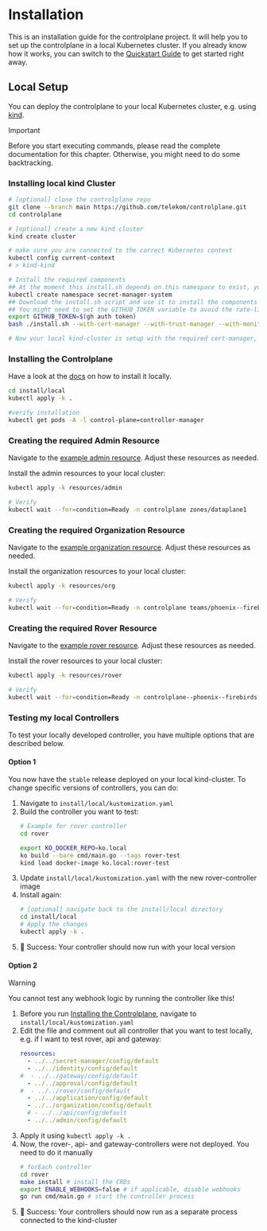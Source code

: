 # Installation 

This is an installation guide for the controlplane project. It will help you to set up the controlplane in a local 
Kubernetes cluster. If you already know how it works, you can switch to the [Quickstart Guide](https://github.com/telekom/controlplane/tree/main/docs/files/quickstart.md) 
to get started right away.

## Local Setup

You can deploy the controlplane to your local Kubernetes cluster, e.g. using [kind](https://kind.sigs.k8s.io/).

> [!IMPORTANT]
> Before you start executing commands, please read the complete documentation for this chapter. Otherwise, you 
> might need to do some backtracking.

### Installing local kind Cluster

```bash
# [optional] clone the controlplane repo
git clone --branch main https://github.com/telekom/controlplane.git
cd controlplane

# [optional] create a new kind cluster
kind create cluster

# make sure you are connected to the correct Kubernetes context
kubectl config current-context
# > kind-kind

# Install the required components
## At the moment this install.sh depends on this namespace to exist, you need to create it manually
kubectl create namespace secret-manager-system
## Download the install.sh script and use it to install the components
## You might need to set the GITHUB_TOKEN variable to avoid the rate-limits
export GITHUB_TOKEN=$(gh auth token)
bash ./install.sh --with-cert-manager --with-trust-manager --with-monitoring-crds

# Now your local kind-cluster is setup with the required cert-manager, trust-manager and monitoring crds
```

### Installing the Controlplane

Have a look at the [docs](https://github.com/telekom/controlplane/tree/main/install/local) on how to install it locally.

```bash
cd install/local
kubectl apply -k .

#verify installation
kubectl get pods -A -l control-plane=controller-manager
```

### Creating the required Admin Resource

Navigate to the [example admin resource](https://github.com/telekom/controlplane/tree/main/install/local/resources/admin). 
Adjust these resources as needed.

Install the admin resources to your local cluster:
```bash
kubectl apply -k resources/admin

# Verify
kubectl wait --for=condition=Ready -n controlplane zones/dataplane1
```

### Creating the required Organization Resource

Navigate to the [example organization resource](https://github.com/telekom/controlplane/tree/main/install/local/resources/org). 
Adjust these resources as needed.

Install the organization resources to your local cluster:
```bash
kubectl apply -k resources/org

# Verify
kubectl wait --for=condition=Ready -n controlplane teams/phoenix--firebirds
```

### Creating the required Rover Resource

Navigate to the [example rover resource](https://github.com/telekom/controlplane/tree/main/install/local/resources/rover). 
Adjust these resources as needed.

Install the rover resources to your local cluster:
```bash
kubectl apply -k resources/rover

# Verify 
kubectl wait --for=condition=Ready -n controlplane--phoenix--firebirds rovers/rover-echo-v1
```

### Testing my local Controllers

To test your locally developed controller, you have multiple options that are described below.

#### Option 1

You now have the `stable` release deployed on your local kind-cluster. To change specific versions of controllers, you 
can do:

1. Navigate to `install/local/kustomization.yaml`
2. Build the controller you want to test:
    ```bash
    # Example for rover controller
    cd rover
    
    export KO_DOCKER_REPO=ko.local
    ko build --bare cmd/main.go --tags rover-test
    kind load docker-image ko.local:rover-test
    ```
3. Update `install/local/kustomization.yaml` with the new rover-controller image
4. Install again:
    ```bash
    # [optional] navigate back to the install/local directory
    cd install/local
    # Apply the changes
    kubectl apply -k .
    ```
5. 🎉 Success: Your controller should now run with your local version


#### Option 2

> [!WARNING]
> You cannot test any webhook logic by running the controller like this!

1. Before you run [Installing the Controlplane](#installing-the-controlplane), navigate to `install/local/kustomization.yaml`
2. Edit the file and comment out all controller that you want to test locally, e.g. if I want to test rover, api and gateway:
    ```yaml
    resources:
      - ../../secret-manager/config/default
      - ../../identity/config/default
    #  - ../../gateway/config/default
      - ../../approval/config/default
    #  - ../../rover/config/default
      - ../../application/config/default
      - ../../organization/config/default
      # - ../../api/config/default
      - ../../admin/config/default
    ```
3. Apply it using `kubectl apply -k .`
4. Now, the rover-, api- and gateway-controllers were not deployed. You need to do it manually
    ```bash
    # forEach controller
    cd rover
    make install # install the CRDs
    export ENABLE_WEBHOOKS=false # if applicable, disable webhooks
    go run cmd/main.go # start the controller process
    ```
5. 🎉 Success: Your controllers should now run as a separate process connected to the kind-cluster

